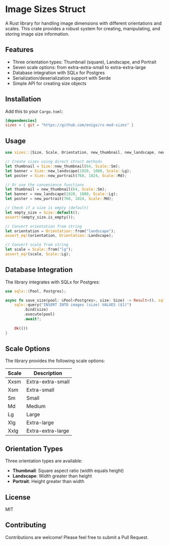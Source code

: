 # Image Sizes Struct

A Rust library for handling image dimensions with different orientations and scales. This crate provides a robust system for creating, manipulating, and storing image size information.

## Features

- Three orientation types: Thumbnail (square), Landscape, and Portrait
- Seven scale options: from extra-extra-small to extra-extra-large
- Database integration with SQLx for Postgres
- Serialization/deserialization support with Serde
- Simple API for creating size objects

## Installation

Add this to your `Cargo.toml`:

```toml
[dependencies]
sizes = { git = "https://github.com/enigs/rs-mod-sizes" }
```

## Usage

```rust
use sizes::{Size, Scale, Orientation, new_thumbnail, new_landscape, new_portrait};

// Create sizes using direct struct methods
let thumbnail = Size::new_thumbnail(64, Scale::Sm);
let banner = Size::new_landscape(1920, 1080, Scale::Lg);
let poster = Size::new_portrait(768, 1024, Scale::Md);

// Or use the convenience functions
let thumbnail = new_thumbnail(64, Scale::Sm);
let banner = new_landscape(1920, 1080, Scale::Lg);
let poster = new_portrait(768, 1024, Scale::Md);

// Check if a size is empty (default)
let empty_size = Size::default();
assert!(empty_size.is_empty());

// Convert orientation from string
let orientation = Orientation::from("landscape");
assert_eq!(orientation, Orientation::Landscape);

// Convert scale from string
let scale = Scale::from("lg");
assert_eq!(scale, Scale::Lg);
```

## Database Integration

The library integrates with SQLx for Postgres:

```rust
use sqlx::{Pool, Postgres};

async fn save_size(pool: &Pool<Postgres>, size: Size) -> Result<(), sqlx::Error> {
    sqlx::query("INSERT INTO images (size) VALUES ($1)")
        .bind(size)
        .execute(pool)
        .await?;
    
    Ok(())
}
```

## Scale Options

The library provides the following scale options:

| Scale | Description |
|-------|-------------|
| Xxsm  | Extra-extra-small |
| Xsm   | Extra-small |
| Sm    | Small |
| Md    | Medium |
| Lg    | Large |
| Xlg   | Extra-large |
| Xxlg  | Extra-extra-large |

## Orientation Types

Three orientation types are available:

- **Thumbnail**: Square aspect ratio (width equals height)
- **Landscape**: Width greater than height
- **Portrait**: Height greater than width

## License

MIT

## Contributing

Contributions are welcome! Please feel free to submit a Pull Request.